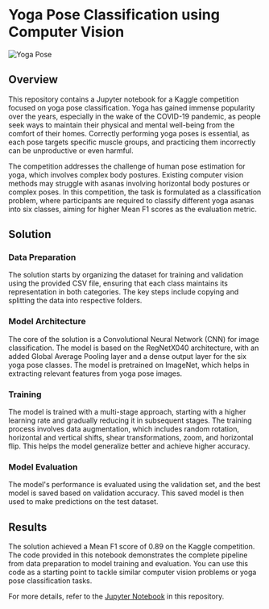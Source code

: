 # Yoga Pose Classification using Computer Vision

![Yoga Pose](https://c.ndtvimg.com//yoga_625x300_1529482160763.jpg)

## Overview

This repository contains a Jupyter notebook for a Kaggle competition focused on yoga pose classification. Yoga has gained immense popularity over the years, especially in the wake of the COVID-19 pandemic, as people seek ways to maintain their physical and mental well-being from the comfort of their homes. Correctly performing yoga poses is essential, as each pose targets specific muscle groups, and practicing them incorrectly can be unproductive or even harmful.

The competition addresses the challenge of human pose estimation for yoga, which involves complex body postures. Existing computer vision methods may struggle with asanas involving horizontal body postures or complex poses. In this competition, the task is formulated as a classification problem, where participants are required to classify different yoga asanas into six classes, aiming for higher Mean F1 scores as the evaluation metric.

## Solution

### Data Preparation

The solution starts by organizing the dataset for training and validation using the provided CSV file, ensuring that each class maintains its representation in both categories. The key steps include copying and splitting the data into respective folders.

### Model Architecture

The core of the solution is a Convolutional Neural Network (CNN) for image classification. The model is based on the RegNetX040 architecture, with an added Global Average Pooling layer and a dense output layer for the six yoga pose classes. The model is pretrained on ImageNet, which helps in extracting relevant features from yoga pose images.

### Training

The model is trained with a multi-stage approach, starting with a higher learning rate and gradually reducing it in subsequent stages. The training process involves data augmentation, which includes random rotation, horizontal and vertical shifts, shear transformations, zoom, and horizontal flip. This helps the model generalize better and achieve higher accuracy.

### Model Evaluation

The model's performance is evaluated using the validation set, and the best model is saved based on validation accuracy. This saved model is then used to make predictions on the test dataset.

## Results

The solution achieved a Mean F1 score of 0.89 on the Kaggle competition. The code provided in this notebook demonstrates the complete pipeline from data preparation to model training and evaluation. You can use this code as a starting point to tackle similar computer vision problems or yoga pose classification tasks.

For more details, refer to the [Jupyter Notebook](yoga-pose-classification.ipynb) in this repository.
